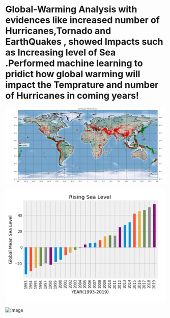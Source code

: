 # Global-Warming Analysis with evidences like increased number of Hurricanes,Tornado and EarthQuakes , showed Impacts such as Increasing level of Sea .Performed machine learning to pridict how global warming will impact the Temprature and number of Hurricanes in coming years!


![Image](https://github.com/prakashricha/Global-Warming/blob/master/Graphsandcharts/Earthquakeandtsunamis.PNG)


![image](https://github.com/prakashricha/Global-Warming/blob/master/Graphsandcharts/sea_level_bar.PNG)

![image]()
